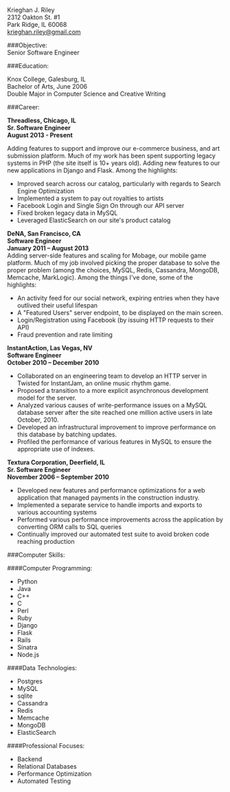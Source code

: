 
Krieghan J. Riley              
2312 Oakton St. #1                 
Park Ridge, IL 60068                   
krieghan.riley@gmail.com                


###Objective:  
Senior Software Engineer

###Education:

Knox College, Galesburg, IL         
Bachelor of Arts, June 2006         
Double Major in Computer Science and Creative Writing

###Career:


**Threadless, Chicago, IL**        
**Sr. Software Engineer**          
**August 2013 - Present**          

Adding features to support and improve our e-commerce business, and art submission platform. Much of my work has been spent supporting legacy systems in PHP (the site itself is 10+ years old). Adding new features to our new applications in Django and Flask. Among the highlights:

* Improved search across our catalog, particularly with regards to Search Engine Optimization
* Implemented a system to pay out royalties to artists
* Facebook Login and Single Sign On through our API server
* Fixed broken legacy data in MySQL
* Leveraged ElasticSearch on our site's product catalog

**DeNA, San Francisco, CA**         
**Software Engineer**               
**January 2011 – August 2013**                  
Adding server-side features and scaling for Mobage, our mobile game platform. Much of my job involved picking the proper database to solve the proper problem (among the choices, MySQL, Redis, Cassandra, MongoDB, Memcache, MarkLogic). Among the things I've done, some of the highlights: 

* An activity feed for our social network, expiring entries when they have outlived their useful lifespan 
* A "Featured Users" server endpoint, to be displayed on the main screen.
* Login/Registration using Facebook (by issuing HTTP requests to their API)
* Fraud prevention and rate limiting

**InstantAction, Las Vegas, NV**               
**Software Engineer**              
**October 2010 – December 2010**                
* Collaborated on an engineering team to develop an HTTP server in Twisted for InstantJam, an online music rhythm game.
* Proposed a transition to a more explicit asynchronous development model for the server.
* Analyzed various causes of write-performance issues on a MySQL database server after the site reached one million active users in late October, 2010.
* Developed an infrastructural improvement to improve performance on this database by batching updates.
* Profiled the performance of various features in MySQL to ensure the appropriate use of indexes.

**Textura Corporation, Deerfield, IL**                     
**Sr. Software Engineer**                     
**November 2006 – September 2010**               
* Developed new features and performance optimizations for a web application that managed payments in the construction industry.
* Implemented a separate service to handle imports and exports to various accounting systems
* Performed various performance improvements across the application by converting ORM calls to SQL queries 
* Continually improved our automated test suite to avoid broken code reaching production 

###Computer Skills:

####Computer Programming:   	
* Python
* Java
* C++
* C
* Perl
* Ruby
* Django
* Flask
* Rails
* Sinatra
* Node.js

####Data Technologies:   	
* Postgres
* MySQL
* sqlite
* Cassandra
* Redis
* Memcache
* MongoDB
* ElasticSearch

####Professional Focuses:   	
* Backend
* Relational Databases
* Performance Optimization
* Automated Testing
